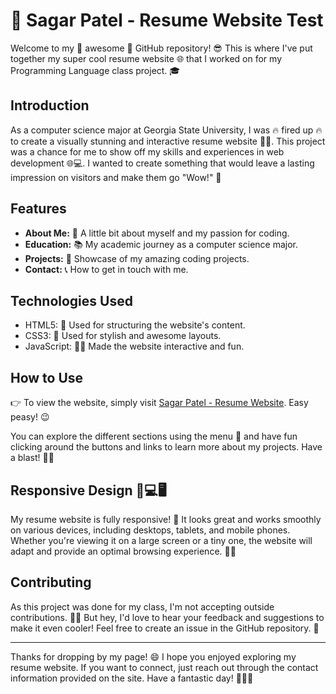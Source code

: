 # 🚀 Sagar Patel - Resume Website Test

Welcome to my 🌟 awesome 🌟 GitHub repository! 😎 This is where I've put together my super cool resume website 🌐 that I worked on for my Programming Language class project. 🎓

## Introduction

As a computer science major at Georgia State University, I was 🔥 fired up 🔥 to create a visually stunning and interactive resume website 📝✨. This project was a chance for me to show off my skills and experiences in web development 🌐💻. I wanted to create something that would leave a lasting impression on visitors and make them go "Wow!" 🤩

## Features

- **About Me:** 🙋 A little bit about myself and my passion for coding.
- **Education:** 📚 My academic journey as a computer science major.
- **Projects:** 🚀 Showcase of my amazing coding projects.
- **Contact:** 📞 How to get in touch with me.

## Technologies Used

- HTML5: 🧱 Used for structuring the website's content.
- CSS3: 🎨 Used for stylish and awesome layouts.
- JavaScript: 🧙‍♂️ Made the website interactive and fun.

## How to Use

👉 To view the website, simply visit [Sagar Patel - Resume Website](https://example.com). Easy peasy! 😉

You can explore the different sections using the menu 🍔 and have fun clicking around the buttons and links to learn more about my projects. Have a blast! 🚀💥

## Responsive Design 📱💻🖥

My resume website is fully responsive! 🌟 It looks great and works smoothly on various devices, including desktops, tablets, and mobile phones. Whether you're viewing it on a large screen or a tiny one, the website will adapt and provide an optimal browsing experience. 🌈🌟

## Contributing

As this project was done for my class, I'm not accepting outside contributions. 🙅‍♂️ But hey, I'd love to hear your feedback and suggestions to make it even cooler! Feel free to create an issue in the GitHub repository. 💬

---

Thanks for dropping by my page! 😄 I hope you enjoyed exploring my resume website. If you want to connect, just reach out through the contact information provided on the site. Have a fantastic day! 🌈🌟🎉
